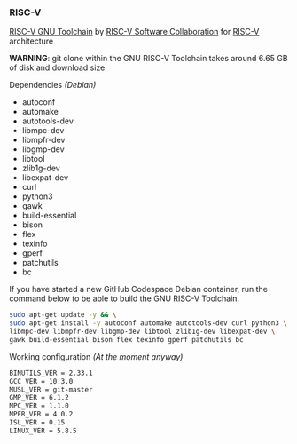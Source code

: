 ### RISC-V 

[RISC-V GNU Toolchain][riscv-gnu-toolchain] by [RISC-V Software Collaboration][riscv-collab] for [RISC-V][riscv] architecture

**WARNING**: git clone within the GNU RISC-V Toolchain takes around 6.65 GB of disk and download size

Dependencies _(Debian)_

- autoconf
- automake
- autotools-dev
- libmpc-dev
- libmpfr-dev
- libgmp-dev
- libtool
- zlib1g-dev
- libexpat-dev
- curl
- python3
- gawk
- build-essential
- bison
- flex
- texinfo
- gperf
- patchutils
- bc

If you have started a new GitHub Codespace Debian container, run the command below to be able to build the GNU RISC-V Toolchain.

```bash
sudo apt-get update -y && \
sudo apt-get install -y autoconf automake autotools-dev curl python3 \
libmpc-dev libmpfr-dev libgmp-dev libtool zlib1g-dev libexpat-dev \
gawk build-essential bison flex texinfo gperf patchutils bc
```

Working configuration _(At the moment anyway)_

```bash
BINUTILS_VER = 2.33.1
GCC_VER = 10.3.0
MUSL_VER = git-master
GMP_VER = 6.1.2
MPC_VER = 1.1.0
MPFR_VER = 4.0.2
ISL_VER = 0.15
LINUX_VER = 5.8.5
```

<!-- LINKS -->

[riscv-gnu-toolchain]: https://github.com/riscv-collab/riscv-gnu-toolchain

[riscv-collab]: https://github.com/riscv-collab

[riscv]: https://github.com/riscv

<!-- LINKS END -->
